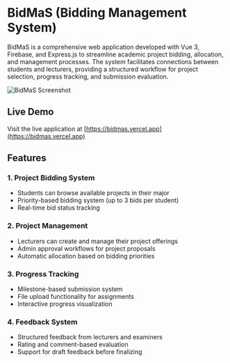 # BidMaS (Bidding Management System)

BidMaS is a comprehensive web application developed with Vue 3, Firebase, and Express.js to streamline academic project bidding, allocation, and management processes. The system facilitates connections between students and lecturers, providing a structured workflow for project selection, progress tracking, and submission evaluation.

![BidMaS Screenshot](https://your-screenshot-url-here.png) 

## Live Demo

Visit the live application at [https://bidmas.vercel.app](https://bidmas.vercel.app)

## Features

### 1. Project Bidding System
- Students can browse available projects in their major
- Priority-based bidding system (up to 3 bids per student)
- Real-time bid status tracking

### 2. Project Management
- Lecturers can create and manage their project offerings
- Admin approval workflows for project proposals
- Automatic allocation based on bidding priorities

### 3. Progress Tracking
- Milestone-based submission system
- File upload functionality for assignments
- Interactive progress visualization

### 4. Feedback System
- Structured feedback from lecturers and examiners
- Rating and comment-based evaluation
- Support for draft feedback before finalizing






